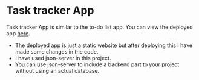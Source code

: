 # Task tracker App
Task tracker App is similar to the to-do list app.
You can view the deployed app [here](https://mk-task-tracker.netlify.app/).

* The deployed app is just a static website but after deploying this I have made some changes in the code.
* I have used json-server in this project.
* You can use json-server to include a backend part to your project without using an actual database.